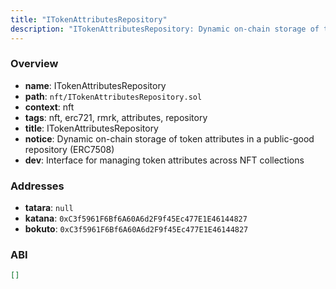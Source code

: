 ```yaml
---
title: "ITokenAttributesRepository"
description: "ITokenAttributesRepository: Dynamic on-chain storage of token attributes in a public-good repository (ERC7508) (Interface for managing token attributes across NFT collections)"
---
```


### Overview

- **name**: ITokenAttributesRepository
- **path**: `nft/ITokenAttributesRepository.sol`
- **context**: nft
- **tags**: nft, erc721, rmrk, attributes, repository
- **title**: ITokenAttributesRepository
- **notice**: Dynamic on-chain storage of token attributes in a public-good repository (ERC7508)
- **dev**: Interface for managing token attributes across NFT collections

### Addresses

- **tatara**: `null`
- **katana**: `0xC3f5961F6Bf6A60A6d2F9f45Ec477E1E46144827`
- **bokuto**: `0xC3f5961F6Bf6A60A6d2F9f45Ec477E1E46144827`

### ABI

```json
[]
```
